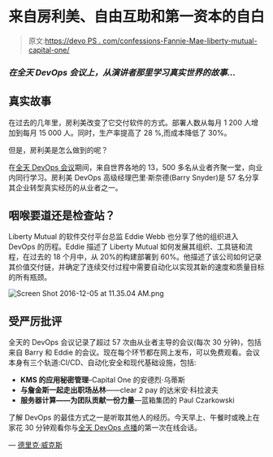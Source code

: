 # 来自房利美、自由互助和第一资本的自白

> 原文:[https://devo PS . com/confessions-Fannie-Mae-liberty-mutual-capital-one/](https://devops.com/confessions-fannie-mae-liberty-mutual-capital-one/)

### *在全天 DevOps 会议上，从演讲者那里学习真实世界的故事…*

## 真实故事

在过去的几年里，房利美改变了它交付软件的方式。部署人数从每月 1 200 人增加到每月 15 000 人。同时，生产率提高了 28 %,而成本降低了 30%。

但是，房利美是怎么做到的呢？

在[全天 DevOps 会议](https://www.sonatype.com/all-day-devops-on-demand)期间，来自世界各地的 13，500 多名从业者齐聚一堂，向业内同行学习。房利美 DevOps 高级经理巴里·斯奈德(Barry Snyder)是 57 名分享其企业转型真实经历的从业者之一。

## 咽喉要道还是检查站？

Liberty Mutual 的软件交付平台总监 Eddie Webb 也分享了他的组织进入 DevOps 的历程。Eddie 描述了 Liberty Mutual 如何发展其组织、工具链和流程，在过去的 18 个月中，从 20%的构建部署到 60%。他描述了该公司如何记录其价值交付链，并确定了连续交付过程中需要自动化以实现其新的速度和质量目标的所有瓶颈。

![Screen Shot 2016-12-05 at 11.35.04 AM.png](../Images/d1e498074acdb594b20ce6020bda9745.png)

## 受严厉批评

全天的 DevOps 会议记录了超过 57 次由从业者主导的会议(每次 30 分钟)，包括来自 Barry 和 Eddie 的会议。现在每个环节都在网上发布，可以免费观看。会议本身有三个轨道:CI/CD、自动化安全和现代基础设施，包括:

*   **KMS 的应用秘密管理**–Capital One 的安德烈·乌蒂斯
*   **与詹金斯一起走出职场丛林**——clear 2 pay 的达米安·科拉波夫
*   **服务器计算——为团队贡献一份力量**—蓝箱集团的 Paul Czarkowski

了解 DevOps 的最佳方式之一是听取其他人的经历。今天早上、午餐时或晚上在家花 30 分钟观看你与[全天 DevOps 点播](https://www.sonatype.com/all-day-devops-on-demand)的第一次在线会话。

— [德里克·威克斯](https://devops.com/author/derek-e-weeks/)